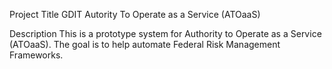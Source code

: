 Project Title
GDIT Autority To Operate as a Service (ATOaaS)

Description
This is a prototype system for Authority to Operate as a Service (ATOaaS). The goal is to help automate Federal Risk Management Frameworks. 
